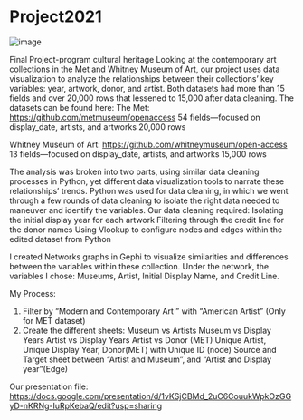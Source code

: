 # Project2021
![image](https://user-images.githubusercontent.com/61167738/146719315-29cce205-9bc0-4c6c-a0e4-3f985bfc250d.png)


Final Project-program cultural heritage
Looking at the contemporary art collections in the Met and Whitney Museum of Art, our project uses data visualization to analyze the relationships between their collections’ key variables: year, artwork, donor, and artist. Both datasets had more than 15 fields and over 20,000 rows that lessened to 15,000 after data cleaning. The datasets can be found here:
The Met: https://github.com/metmuseum/openaccess 
54 fields—focused on display_date, artists, and artworks
20,000 rows

Whitney Museum of Art: https://github.com/whitneymuseum/open-access
13 fields—focused on display_date, artists, and artworks
15,000 rows


The analysis was broken into two parts, using similar data cleaning processes in Python, yet different data visualization tools to narrate these relationships’ trends. Python was used for data cleaning, in which we went through a few rounds of data cleaning to isolate the right data needed to maneuver and identify the variables. Our data cleaning required:
Isolating the initial display year for each artwork
Filtering through the credit line for the donor names
Using Vlookup to configure nodes and edges within the edited dataset from Python

I created Networks graphs in Gephi to visualize similarities and differences between the variables within these collection.
Under the network, the variables I chose: Museums, Artist, Initial Display Name, and Credit Line.

My Process:
1. Filter by “Modern and Contemporary Art ” with “American Artist” (Only for MET dataset)
2. Create the different sheets:
    Museum vs Artists
    Museum vs Display Years
    Artist vs Display Years
    Artist vs Donor (MET)
    Unique Artist, Unique Display Year, Donor(MET) with Unique ID (node)
    Source and Target sheet between “Artist and Museum”, and “Artist and Display year”(Edge)
    
    
Our presentation file: 
https://docs.google.com/presentation/d/1vKSjCBMd_2uC6CouukWpkOzGGyD-nKRNg-IuRpKebaQ/edit?usp=sharing

